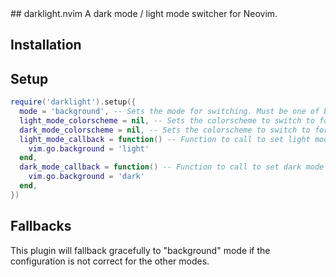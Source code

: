 <div class="align-center">
##  darklight.nvim
A dark mode / light mode switcher for Neovim.
</div>

## Installation


## Setup

```lua
require('darklight').setup({
  mode = 'background', -- Sets the mode for switching. Must be one of background(default) | colorscheme | custom
  light_mode_colorscheme = nil, -- Sets the colorscheme to switch to for light mode when in "colorscheme" mode
  dark_mode_colorscheme = nil, -- Sets the colorscheme to switch to for dark mode when in "colorscheme" mode
  light_mode_callback = function() -- Function to call to set light mode in "custom" mode
    vim.go.background = 'light'
  end,
  dark_mode_callback = function() -- Function to call to set dark mode in "custom" mode
    vim.go.background = 'dark'
  end,
})
```

## Fallbacks

This plugin will fallback gracefully to "background" mode if the configuration is not correct for
the other modes.
